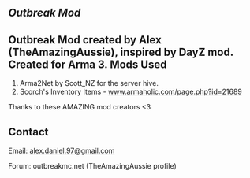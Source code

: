 ***Outbreak Mod***
------------------

Outbreak Mod created by Alex (TheAmazingAussie), inspired by DayZ mod.
Created for Arma 3.
**Mods Used**
---------

 1. Arma2Net by Scott_NZ for the server hive.
 2. Scorch's Inventory Items - www.armaholic.com/page.php?id=21689

Thanks to these AMAZING mod creators <3

**Contact**
------------

Email: alex.daniel.97@gmail.com

Forum: outbreakmc.net (TheAmazingAussie profile)


